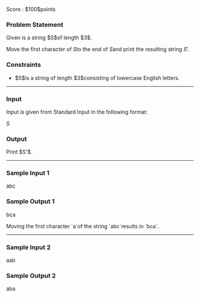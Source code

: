 
<div>

<span>

<span>

<p>
Score : $100$points
</p>

<div>

<section>

### **Problem Statement**

<p>
Given is a string $S$of length $3$.

Move the first character of $S$to the end of $S$and print the resulting string $S'$.
</p>

</section>

</div>

<div>

<section>

### **Constraints**

<ul>

<li>
$S$is a string of length $3$consisting of lowercase English letters.
</li>

</ul>

</section>

</div>

---

<div>

<div>

<section>

### **Input**

<p>
Input is given from Standard Input in the following format:
</p>

<div>

$S$
</div>

</section>

</div>

<div>

<section>

### **Output**

<p>
Print $S'$.
</p>

</section>

</div>

</div>

---

<div>

<section>

### **Sample Input 1**

<div>

abc

</div>

</section>

</div>

<div>

<section>

### **Sample Output 1**

<div>

bca

</div>

<p>
Moving the first character `a`of the string `abc`results in `bca`.
</p>

</section>

</div>

---

<div>

<section>

### **Sample Input 2**

<div>

aab

</div>

</section>

</div>

<div>

<section>

### **Sample Output 2**

<div>

aba

</div>

</section>

</div>

</span>

</span>

</div>
